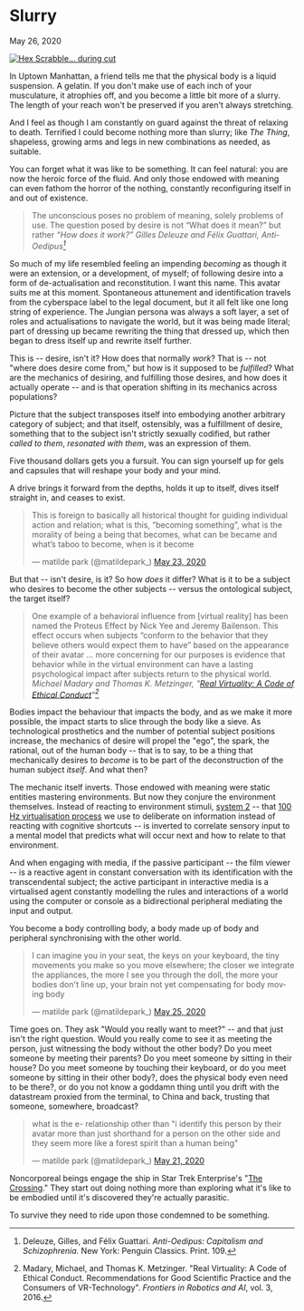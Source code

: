 <meta name="description" content="Archetypal construct, supplied as desired." />
<meta name="twitter:description" content="Archetypal construct, supplied as desired." />
<meta name="twitter:image" content="https://live.staticflickr.com/4057/4501060411_1536d9368c_k.jpg">
<h1 class="h1-title">Slurry</h1>
<time datetime="2020-05-2605:00:00+00:00" itemprop="datePublished">May 26, 2020</time>

<a data-flickr-embed="true" href="https://www.flickr.com/photos/openfly/4501060411/in/photolist-7RK7rR-53J2ZG-7RNm55-7RK65r-JqSMz-qnNw8f-59zgpg-NwVFBY-53DMvK-53DSFn-7je1cJ-7JSVCV-Ln5L7-FhKGVQ-Q2BKo-6NQcMo-5Kqk51-aJFKcH-4qt3hs-6vVvRL-7WP3UH-5zn8Tb-9TeABw-35FUe6-cjd8d-35LtGs-rnpq8n-aD5TwB-53J8mU-53J2C5-53DUxt-53DPnv-53DM6P-53J3n1-UsD8mJ-53DBLT-53DEU4-55cAk2-oyVon7-JKTZX-4dGCyT-dvaxrr-7FMToy-LdUBN1-d1GbNQ-ajoBYg-dKYcVD-7F7Rep-4wQZ4B-9RtoKe" title="Hex Scrabble... during cut"><img src="https://live.staticflickr.com/4057/4501060411_1536d9368c_k.jpg" alt="Hex Scrabble... during cut"></a><script async src="//embedr.flickr.com/assets/client-code.js" charset="utf-8"></script>

In Uptown Manhattan, a friend tells me that the physical body is a liquid suspension. A gelatin. If you don't make use of each inch of your musculature, it atrophies off, and you become a little bit more of a slurry. The length of your reach won't be preserved if you aren't always stretching.

And I feel as though I am constantly on guard against the threat of relaxing to death. Terrified I could become nothing more than slurry; like *The Thing*, shapeless, growing arms and legs in new combinations as needed, as suitable.

You can forget what it was like to be something. It can feel natural: you are now the heroic force of the fluid. And only those endowed with meaning can even fathom the horror of the nothing, constantly reconfiguring itself in and out of existence.

> The unconscious poses no problem of meaning, solely problems of use. The question posed by desire is not “What does it mean?” but rather *“How does it work?”*
> <cite>Gilles Deleuze and Félix Guattari, <em>Anti-Oedipus</em>[^1]</cite>

So much of my life resembled feeling an impending *becoming* as though it were an extension, or a development, of myself; of following desire into a form of de-actualisation and reconstitution. I want this name. This avatar suits me at this moment. Spontaneous attunement and identification travels from the cyberspace label to the legal document, but it all felt like one long string of experience. The Jungian persona was always a soft layer, a set of roles and actualisations to navigate the world, but it was being made literal; part of dressing up became rewriting the thing that dressed up, which then began to dress itself up and rewrite itself further.

This is -- desire, isn't it? How does that normally *work*? That is -- not "where does desire come from," but how is it supposed to be *fulfilled*? What are the mechanics of desiring, and fulfilling those desires, and how does it actually operate -- and is that operation shifting in its mechanics across populations?

Picture that the subject transposes itself into embodying another arbitrary category of subject; and that itself, ostensibly, was a fulfillment of desire, something that to the subject isn't strictly sexually codified, but rather *called to them*, *resonated with them*, was an expression of them.

Five thousand dollars gets you a fursuit. You can sign yourself up for gels and capsules that will reshape your body and your mind.

A drive brings it forward from the depths, holds it up to itself, dives itself straight in, and ceases to exist.

<blockquote class="twitter-tweet tw-align-center"><p lang="en" dir="ltr">This is foreign to basically all historical thought for guiding individual action and relation; what is this, “becoming something”, what is the morality of being a being that becomes, what can be became and what’s taboo to become, when is it become</p>&mdash; matilde park (@matildepark_) <a href="https://twitter.com/matildepark_/status/1264070057417736193?ref_src=twsrc%5Etfw">May 23, 2020</a></blockquote> <script async src="https://platform.twitter.com/widgets.js" charset="utf-8"></script>


But that -- isn't desire, is it? So how *does* it differ? What is it to be a subject who desires to become the other subjects -- versus the ontological subject, the target itself?

> One example of a behavioral influence from [virtual reality] has been named the Proteus Effect by Nick Yee and Jeremy Bailenson. This effect occurs when subjects “conform to the behavior that they believe others would expect them to have” based on the appearance of their avatar ... more concerning for our purposes is evidence that behavior while in the virtual environment can have a lasting psychological impact after subjects return to the physical world.
> <cite>Michael Madary and Thomas K. Metzinger, "<a href="https://www.frontiersin.org/articles/10.3389/frobt.2016.00003/full">Real Virtuality: A Code of Ethical Conduct</a>"[^2]</cite>

Bodies impact the behaviour that impacts the body, and as we make it more possible, the impact starts to slice through the body like a sieve. As technological prosthetics and the number of potential subject positions increase, the mechanics of desire will propel the "ego", the spark, the rational, out of the human body -- that is to say, to be a thing that mechanically desires to *become* is to be part of the deconstruction of the human subject *itself*. And what then?

The mechanic itself inverts. Those endowed with meaning were static entities mastering environments. But now they conjure the environment themselves. Instead of reacting to environment stimuli, [system 2](https://en.wikipedia.org/wiki/Thinking,_Fast_and_Slow) -- that [100 Hz virtualisation process](https://www.readthesequences.com/Cached-Thoughts) we use to deliberate on information instead of reacting with cognitive shortcuts -- is inverted to correlate sensory input to a mental model that predicts what will occur next and how to relate to that environment.

And when engaging with media, if the passive participant -- the film viewer -- is a reactive agent in constant conversation with its identification with the transcendental subject; the active participant in interactive media is a virtualised agent constantly modelling the rules and interactions of a world using the computer or console as a bidirectional peripheral mediating the input and output.

You become a body controlling body, a body made up of body and peripheral synchronising with the other world.

<blockquote class="twitter-tweet tw-align-center"><p lang="en" dir="ltr">I can imagine you in your seat, the keys on your keyboard, the tiny movements you make so you move elsewhere; the closer we integrate the appliances, the more I see you through the doll, the more your bodies don&#39;t line up, your brain not yet compensating for body moving body</p>&mdash; matilde park (@matildepark_) <a href="https://twitter.com/matildepark_/status/1264974091343269888?ref_src=twsrc%5Etfw">May 25, 2020</a></blockquote> <script async src="https://platform.twitter.com/widgets.js" charset="utf-8"></script>

Time goes on. They ask "Would you really want to meet?" -- and that just isn't the right question. Would you really come to see it as meeting the person, just witnessing the body without the other body? Do you meet someone by meeting their parents? Do you meet someone by sitting in their house? Do you meet someone by touching their keyboard, or do you meet someone by sitting in their other body?, does the physical body even need to be there?, or do you not know a goddamn thing until you drift with the datastream proxied from the terminal, to China and back, trusting that someone, somewhere, broadcast?

<blockquote class="twitter-tweet tw-align-center"><p lang="en" dir="ltr">what is the e- relationship other than &quot;i identify this person by their avatar more than just shorthand for a person on the other side and they seem more like a forest spirit than a human being&quot;</p>&mdash; matilde park (@matildepark_) <a href="https://twitter.com/matildepark_/status/1263291031514202112?ref_src=twsrc%5Etfw">May 21, 2020</a></blockquote> <script async src="https://platform.twitter.com/widgets.js" charset="utf-8"></script>

Noncorporeal beings engage the ship in Star Trek Enterprise's "[The Crossing](https://memory-alpha.fandom.com/wiki/The_Crossing_(episode))." They start out doing nothing more than exploring what it's like to be embodied until it's discovered they're actually parasitic.

To survive they need to ride upon those condemned to be something.

[^1]: Deleuze, Gilles, and Félix Guattari. *Anti-Oedipus: Capitalism and Schizophrenia.* New York: Penguin Classics. Print. 109.
[^2]: Madary, Michael, and Thomas K. Metzinger. "Real Virtuality: A Code of Ethical Conduct. Recommendations for Good Scientific Practice and the Consumers of VR-Technology". *Frontiers in Robotics and AI*, vol. 3, 2016.
